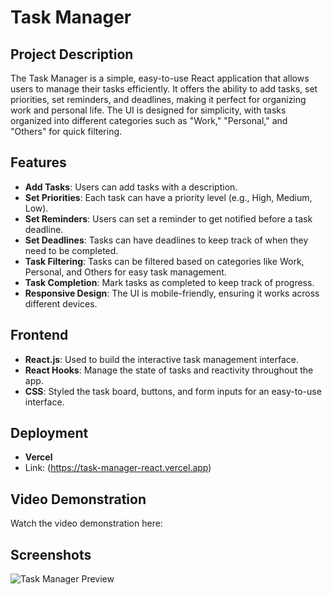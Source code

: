 # Task Manager

## Project Description
The Task Manager is a simple, easy-to-use React application that allows users to manage their tasks efficiently. It offers the ability to add tasks, set priorities, set reminders, and deadlines, making it perfect for organizing work and personal life. The UI is designed for simplicity, with tasks organized into different categories such as "Work," "Personal," and "Others" for quick filtering.

## Features
- **Add Tasks**: Users can add tasks with a description.
- **Set Priorities**: Each task can have a priority level (e.g., High, Medium, Low).
- **Set Reminders**: Users can set a reminder to get notified before a task deadline.
- **Set Deadlines**: Tasks can have deadlines to keep track of when they need to be completed.
- **Task Filtering**: Tasks can be filtered based on categories like Work, Personal, and Others for easy task management.
- **Task Completion**: Mark tasks as completed to keep track of progress.
- **Responsive Design**: The UI is mobile-friendly, ensuring it works across different devices.

## Frontend
- **React.js**: Used to build the interactive task management interface.
- **React Hooks**: Manage the state of tasks and reactivity throughout the app.
- **CSS**: Styled the task board, buttons, and form inputs for an easy-to-use interface.

## Deployment
- **Vercel**
- Link: (https://task-manager-react.vercel.app)

## Video Demonstration
Watch the video demonstration here: 

## Screenshots
![Task Manager Preview]()

